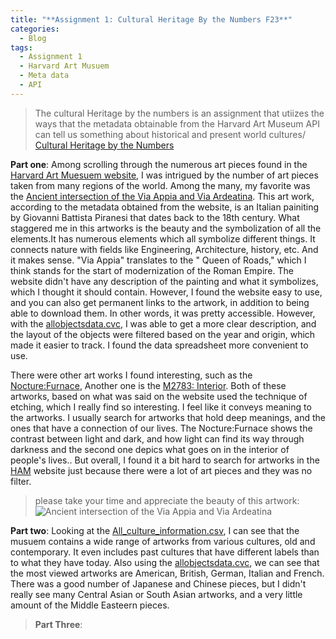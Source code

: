 ```yaml
---
title: "**Assignment 1: Cultural Heritage By the Numbers F23**"
categories:
  - Blog
tags:
  - Assignment 1
  - Harvard Art Musuem
  - Meta data
  - API
---
```


> The cultural Heritage by the numbers is an assignment that utiizes the ways that the metadata obtainable from the Harvard Art Museum API can tell us something about historical and present world cultures/
> [Cultural Heritage by the Numbers](https://posit.cloud/spaces/332546/content/6497999)

 **Part one**:
 Among scrolling through the numerous art pieces found in the [Harvard Art Muesuem website](https://harvardartmuseums.org/), I was intrigued by the number of art pieces taken from many regions of the world. Among the many, my favorite was the  [Ancient intersection of the Via Appia and Via Ardeatina](https://hvrd.art/o/70419). This art work, according to the metadata obtained from  the website, is an Italian painiting by Giovanni Battista Piranesi that dates back to the 18th century. What staggered me in this artworks is the beauty and the symbolization of all the elements.It has numerous elements which all symbolize different things.  It connects nature with fields like Engineering, Architecture, history, etc. And it makes sense. "Via Appia" translates to the " Queen of Roads," which I think stands for the start of modernization of the Roman Empire. The website didn't have any description of the painting and what it symbolizes, which I thought it should contain. However, I found the website easy to use, and you can also get permanent links to the artwork, in addition to being able to download them. In other words, it was pretty accessible. However, with the [allobjectsdata.cvc](https://docs.google.com/spreadsheets/d/10t7_3_WviFuQNlopr1eHFojPpB89ce1Lb4Dm-GDuUXo/edit#gid=1168201001), I was able to get a more clear description, and the layout of the objects were filtered based on the year and origin, which made it easier to track. I found the data spreadsheet more convenient to use.

 There were other art works I found interesting, such as the [Nocture:Furnace](https://hvrd.art/o/303703), Another one is the [M2783: Interior](https://hvrd.art/o/263278). Both of these artworks, based on what was said on the website used the technique of etching, which I really find so interesting. I feel like it conveys meaning to the artworks. I usually search for artworks that hold deep meanings, and the ones that have a connection of our lives. The Nocture:Furnace  shows the contrast between light and dark, and how light can find its way through darkness and the second one depics what goes on in the interior of people's lives.. But overall, I found it a bit hard to search for artworks in the [HAM](https://harvardartmuseums.org/collections) website just because there were a lot of art pieces and they was no filter.

> please take your time and appreciate the beauty of this artwork:![Ancient intersection of the Via Appia and Via Ardeatina](https://hvrd.art/o/70419)





**Part two**: Looking at the [All_culture_information.csv](https://docs.google.com/spreadsheets/d/1ifG8CjQhyKfzgUR3Bqb-vYTGf-kCpmuE-DF8InudGiM/edit#gid=26760480), I can see that the musuem contains a wide range of artworks from various cultures, old and contemporary. It even includes past cultures that have different labels than to what they have today. Also using the [allobjectsdata.cvc](https://docs.google.com/spreadsheets/d/10t7_3_WviFuQNlopr1eHFojPpB89ce1Lb4Dm-GDuUXo/edit#gid=1168201001), we can see that the most viewed artworks are American, British, German, Italian and French. There was a good number of Japanese and Chinese pieces, but I didn't really see many Central Asian or South Asian artworks, and a very little amount of the Middle Easteern pieces. 







>**Part Three**: 






